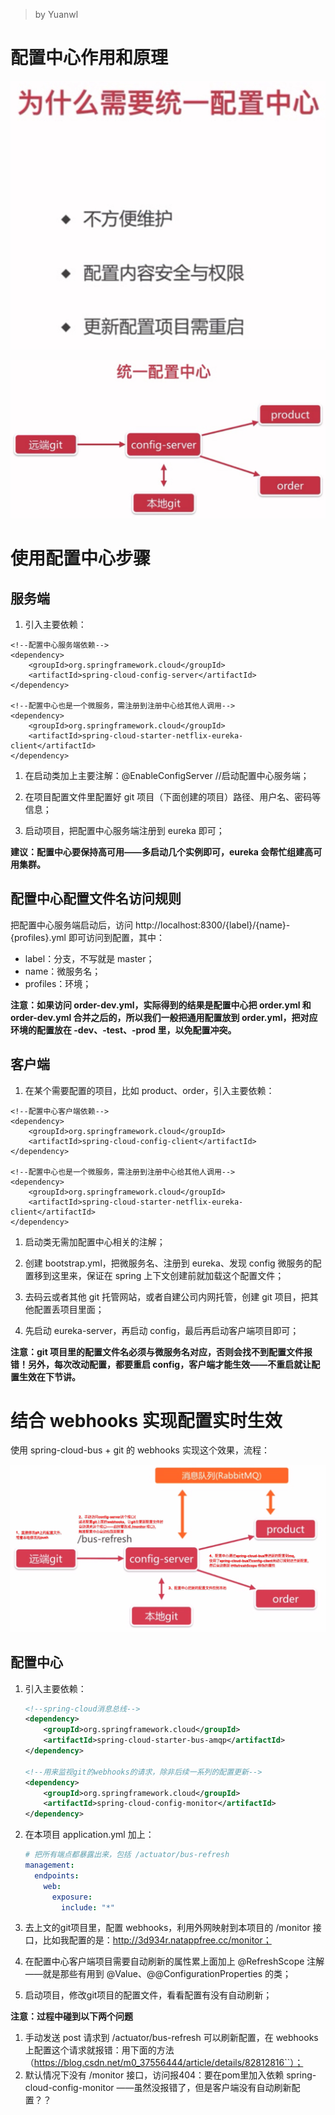 > by Yuanwl

# 配置中心作用和原理

![attachments/6-1-为什么需要统一配置中心.jpg](attachments/6-1-为什么需要统一配置中心.jpg)

![attachments/6-1-统一配置中心架构.jpg](attachments/6-1-统一配置中心架构.jpg)

# 使用配置中心步骤

## 服务端

1. 引入主要依赖：
```
<!--配置中心服务端依赖-->
<dependency>
    <groupId>org.springframework.cloud</groupId>
    <artifactId>spring-cloud-config-server</artifactId>
</dependency>

<!--配置中心也是一个微服务，需注册到注册中心给其他人调用-->
<dependency>
    <groupId>org.springframework.cloud</groupId>
    <artifactId>spring-cloud-starter-netflix-eureka-client</artifactId>
</dependency>
```

1. 在启动类加上主要注解：@EnableConfigServer //启动配置中心服务端；

1. 在项目配置文件里配置好 git 项目（下面创建的项目）路径、用户名、密码等信息；

1. 启动项目，把配置中心服务端注册到 eureka 即可；

**建议：配置中心要保持高可用——多启动几个实例即可，eureka 会帮忙组建高可用集群。**


## 配置中心配置文件名访问规则

把配置中心服务端启动后，访问 http://localhost:8300/{label}/{name}-{profiles}.yml 即可访问到配置，其中：

- label：分支，不写就是 master；
- name：微服务名；
- profiles：环境；

**注意：如果访问 order-dev.yml，实际得到的结果是配置中心把 order.yml 和 order-dev.yml 合并之后的，所以我们一般把通用配置放到 order.yml，把对应环境的配置放在 -dev、-test、-prod 里，以免配置冲突。**


## 客户端

1. 在某个需要配置的项目，比如 product、order，引入主要依赖：
```
<!--配置中心客户端依赖-->
<dependency>
    <groupId>org.springframework.cloud</groupId>
    <artifactId>spring-cloud-config-client</artifactId>
</dependency>

<!--配置中心也是一个微服务，需注册到注册中心给其他人调用-->
<dependency>
    <groupId>org.springframework.cloud</groupId>
    <artifactId>spring-cloud-starter-netflix-eureka-client</artifactId>
</dependency>
```

1. 启动类无需加配置中心相关的注解；

1. 创建 bootstrap.yml，把微服务名、注册到 eureka、发现 config 微服务的配置移到这里来，保证在 spring 上下文创建前就加载这个配置文件；

1. 去码云或者其他 git 托管网站，或者自建公司内网托管，创建 git 项目，把其他配置丢项目里面；

1. 先启动 eureka-server，再启动 config，最后再启动客户端项目即可；

**注意：git 项目里的配置文件名必须与微服务名对应，否则会找不到配置文件报错！另外，每次改动配置，都要重启 config，客户端才能生效——不重启就让配置生效在下节讲。**


# 结合 webhooks 实现配置实时生效

使用 spring-cloud-bus + git 的 webhooks 实现这个效果，流程：

![6-4-spring-cloud-bus.png](attachments/6-4-spring-cloud-bus.png)

## 配置中心

1. 引入主要依赖：
    ```xml
    <!--spring-cloud消息总线-->
    <dependency>
        <groupId>org.springframework.cloud</groupId>
        <artifactId>spring-cloud-starter-bus-amqp</artifactId>
    </dependency>

    <!--用来监视git的webhooks的请求，除非后续一系列的配置更新-->
    <dependency>
        <groupId>org.springframework.cloud</groupId>
        <artifactId>spring-cloud-config-monitor</artifactId>
    </dependency>
    ```

1. 在本项目 application.yml 加上：
    ```yml
    # 把所有端点都暴露出来，包括 /actuator/bus-refresh
    management:
      endpoints:
        web:
          exposure:
            include: "*"
    ```

1. 去上文的git项目里，配置 webhooks，利用外网映射到本项目的 /monitor 接口，比如我配置的是：http://3d934r.natappfree.cc/monitor；

1. 在配置中心客户端项目需要自动刷新的属性累上面加上 @RefreshScope 注解——就是那些有用到 @Value、@@ConfigurationProperties 的类；

1. 启动项目，修改git项目的配置文件，看看配置有没有自动刷新；

**注意：过程中碰到以下两个问题**

1. 手动发送 post 请求到 /actuator/bus-refresh 可以刷新配置，在 webhooks 上配置这个请求就报错：用下面的方法（https://blog.csdn.net/m0_37556444/article/details/82812816``）；
1. 默认情况下没有 /monitor 接口，访问报404：要在pom里加入依赖 spring-cloud-config-monitor ——虽然没报错了，但是客户端没有自动刷新配置？？